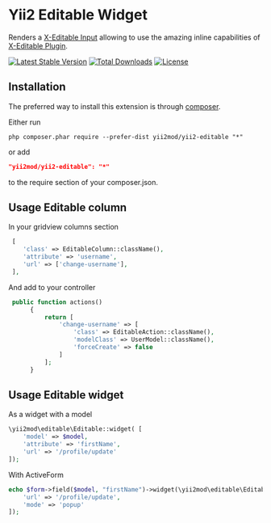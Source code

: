 Yii2 Editable Widget
=====================

Renders a [X-Editable Input](http://vitalets.github.io/x-editable/index.html) allowing to use the amazing inline capabilities of [X-Editable Plugin](http://vitalets.github.io/x-editable/index.html). 

[![Latest Stable Version](https://poser.pugx.org/yii2mod/yii2-editable/v/stable)](https://packagist.org/packages/yii2mod/yii2-editable) [![Total Downloads](https://poser.pugx.org/yii2mod/yii2-editable/downloads)](https://packagist.org/packages/yii2mod/yii2-editable) [![License](https://poser.pugx.org/yii2mod/yii2-editable/license)](https://packagist.org/packages/yii2mod/yii2-editable)

Installation
------------

The preferred way to install this extension is through [composer](http://getcomposer.org/download/).

Either run

```
php composer.phar require --prefer-dist yii2mod/yii2-editable "*"
```

or add

```json
"yii2mod/yii2-editable": "*"
```

to the require section of your composer.json.


Usage Editable column
---------------------------------------
In your gridview columns section
```php
 [
    'class' => EditableColumn::className(),
    'attribute' => 'username',
    'url' => ['change-username'],
 ],
```
And add to your controller
```php
 public function actions()
      {
          return [
              'change-username' => [
                  'class' => EditableAction::className(),
                  'modelClass' => UserModel::className(),
                  'forceCreate' => false
              ]
          ];
      }
```
Usage Editable widget
---------------------------------

As a widget with a model

```php
\yii2mod\editable\Editable::widget( [
    'model' => $model,
    'attribute' => 'firstName',
    'url' => '/profile/update'
]);
```

With ActiveForm

```php
echo $form->field($model, "firstName")->widget(\yii2mod\editable\Editable::className(), [
    'url' => '/profile/update',
    'mode' => 'popup'
]);

```

